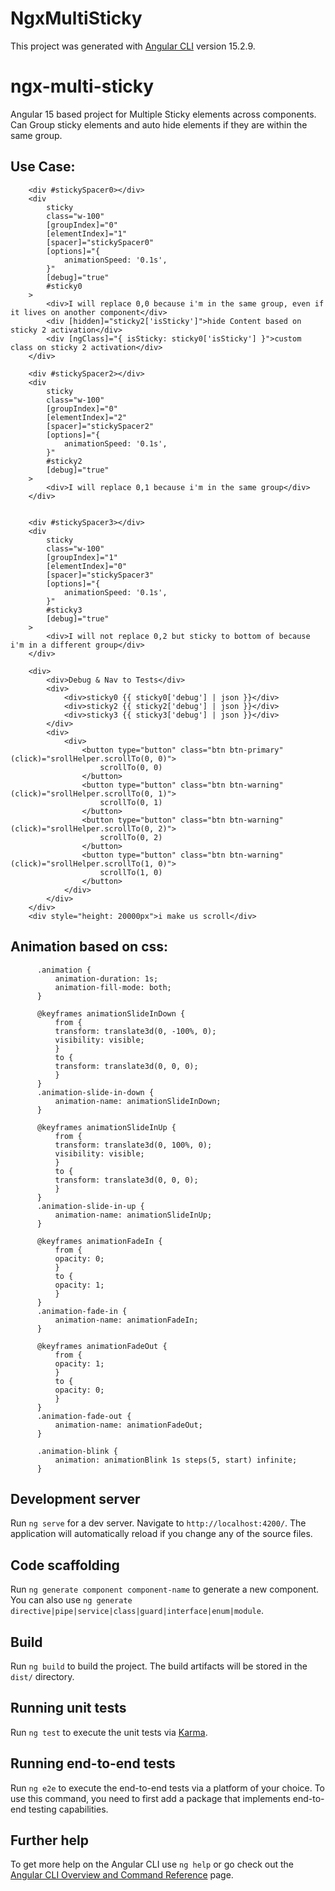 # NgxMultiSticky

This project was generated with [Angular CLI](https://github.com/angular/angular-cli) version 15.2.9.

# ngx-multi-sticky

Angular 15 based project for Multiple Sticky elements across components. Can Group sticky elements and auto hide elements if they are within the same group.

## Use Case:

        <div #stickySpacer0></div>
        <div
            sticky
            class="w-100"
            [groupIndex]="0"
            [elementIndex]="1"
            [spacer]="stickySpacer0"
            [options]="{
                animationSpeed: '0.1s',
            }"
            [debug]="true"
            #sticky0
        >
            <div>I will replace 0,0 because i'm in the same group, even if it lives on another component</div>
            <div [hidden]="sticky2['isSticky']">hide Content based on sticky 2 activation</div>
            <div [ngClass]="{ isSticky: sticky0['isSticky'] }">custom class on sticky 2 activation</div>
        </div>

        <div #stickySpacer2></div>
        <div
            sticky
            class="w-100"
            [groupIndex]="0"
            [elementIndex]="2"
            [spacer]="stickySpacer2"
            [options]="{
                animationSpeed: '0.1s',
            }"
            #sticky2
            [debug]="true"
        >
            <div>I will replace 0,1 because i'm in the same group</div>
        </div>


        <div #stickySpacer3></div>
        <div
            sticky
            class="w-100"
            [groupIndex]="1"
            [elementIndex]="0"
            [spacer]="stickySpacer3"
            [options]="{
                animationSpeed: '0.1s',
            }"
            #sticky3
            [debug]="true"
        >
            <div>I will not replace 0,2 but sticky to bottom of because i'm in a different group</div>
        </div>

        <div>
            <div>Debug & Nav to Tests</div>
            <div>
                <div>sticky0 {{ sticky0['debug'] | json }}</div>
                <div>sticky2 {{ sticky2['debug'] | json }}</div>
                <div>sticky3 {{ sticky3['debug'] | json }}</div>
            </div>
            <div>
                <div>
                    <button type="button" class="btn btn-primary" (click)="srollHelper.scrollTo(0, 0)">
                        scrollTo(0, 0)
                    </button>
                    <button type="button" class="btn btn-warning" (click)="srollHelper.scrollTo(0, 1)">
                        scrollTo(0, 1)
                    </button>
                    <button type="button" class="btn btn-warning" (click)="srollHelper.scrollTo(0, 2)">
                        scrollTo(0, 2)
                    </button>
                    <button type="button" class="btn btn-warning" (click)="srollHelper.scrollTo(1, 0)">
                        scrollTo(1, 0)
                    </button>
                </div>
            </div>
        </div>
        <div style="height: 20000px">i make us scroll</div>

## Animation based on css:

          .animation {
              animation-duration: 1s;
              animation-fill-mode: both;
          }

          @keyframes animationSlideInDown {
              from {
              transform: translate3d(0, -100%, 0);
              visibility: visible;
              }
              to {
              transform: translate3d(0, 0, 0);
              }
          }
          .animation-slide-in-down {
              animation-name: animationSlideInDown;
          }

          @keyframes animationSlideInUp {
              from {
              transform: translate3d(0, 100%, 0);
              visibility: visible;
              }
              to {
              transform: translate3d(0, 0, 0);
              }
          }
          .animation-slide-in-up {
              animation-name: animationSlideInUp;
          }

          @keyframes animationFadeIn {
              from {
              opacity: 0;
              }
              to {
              opacity: 1;
              }
          }
          .animation-fade-in {
              animation-name: animationFadeIn;
          }

          @keyframes animationFadeOut {
              from {
              opacity: 1;
              }
              to {
              opacity: 0;
              }
          }
          .animation-fade-out {
              animation-name: animationFadeOut;
          }

          .animation-blink {
              animation: animationBlink 1s steps(5, start) infinite;
          }

## Development server

Run `ng serve` for a dev server. Navigate to `http://localhost:4200/`. The application will automatically reload if you change any of the source files.

## Code scaffolding

Run `ng generate component component-name` to generate a new component. You can also use `ng generate directive|pipe|service|class|guard|interface|enum|module`.

## Build

Run `ng build` to build the project. The build artifacts will be stored in the `dist/` directory.

## Running unit tests

Run `ng test` to execute the unit tests via [Karma](https://karma-runner.github.io).

## Running end-to-end tests

Run `ng e2e` to execute the end-to-end tests via a platform of your choice. To use this command, you need to first add a package that implements end-to-end testing capabilities.

## Further help

To get more help on the Angular CLI use `ng help` or go check out the [Angular CLI Overview and Command Reference](https://angular.io/cli) page.
